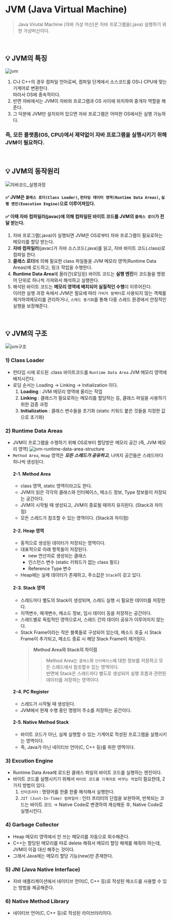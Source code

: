 # JVM (Java Virtual Machine)
> Java Virutal Machine (자바 가상 머신)은 자바 프로그램을(.java) 실행하기 위한 가상머신이다.
<br>

## 💡 JVM의 특징
![jvm](https://github.com/roovies/TIL/assets/119032680/5e2fa973-aa9c-4420-aefc-26cdad332fd7)
1. C나 C++의 경우 컴파일 언어로써, 컴파일 단계에서 소스코드를 OS나 CPU에 맞는 기계어로 변환한다. <br>
    따라서 OS에 종속적이다.
2. 반면 자바에서는 JVM이 자바와 프로그램과 OS 사이에 위치하여 중개자 역할을 해준다.
3. 그 덕분에 JVM만 설치되어 있으면 자바 프로그램은 어떠한 OS에서든 실행 가능하다.
### 즉, 모든 플랫폼(OS, CPU)에서 제약없이 자바 프로그램을 실행시키기 위해 JVM이 필요하다.

<br>

## 💡 JVM의 동작원리
![자바코드_실행과정](https://github.com/roovies/TIL/assets/119032680/8a18c153-1f1e-4291-825b-6241260575b8)
#### ✅ JVM은 ```클래스 로더(Class Loader)```, ```런타임 데이터 영역(Runtime Data Areas)```, ```실행 엔진(Execution Engine)```으로 이루어져있다.
#### ✅ 이때 자바 컴파일러(javac)에 의해 컴파일된 바이트 코드를 JVM의 ```클래스 로더```가 전달 받는다.
1. 자바 프로그램(.java)이 실행되면 JVM은 OS로부터 자바 프로그램이 필요로하는 메모리를 할당 받는다.
2. **자바 컴파일러**(javac)가 자바 소스코드(.java)를 읽고, 자바 바이트 코드(.class)로 컴파일 한다.
3. **클래스 로더**에 의해 필요한 class 파일들을 JVM 메모리 영역(Runtime Data Areas)에 로드하고, 링크 작업을 수행한다.
4. **Runtime Data Area**에 올라간(로딩된) 바이트 코드는 **실행 엔진**이 코드들을 명령어 단위로 하나씩 가져와서 해석하고 실행한다.
5. 해석된 바이트 코드는 **메모리 영역에 배치되어 실질적인 수행**이 이루어진다.
    <br> 이러한 실행 과정 속에서 JVM은 필요에 따라 ```가비지 컬렉터```로 사용되지 않는 객체를 제거하여메모리를 관리하거나, ```스레드 동기화```를 통해 다중 스레드 환경에서 안정적인 실행을 보장해준다.

<br>

## 💡 JVM의 구조
![jvm구조](https://github.com/roovies/TIL/assets/119032680/9823f55b-bfe2-4410-b7e4-7191571605d5)
### 1) Class Loader
* 런타임 시에 로드된 .class 바이트코드를 ```Runtime Data Area``` JVM 메모리 영역에 배치시킨다.
* 로딩 순서는 Loading → Linking → Initialization 이다.
  1. **Loading** : JVM 메모리 영역에 올리는 작업
  2. **Linking** : 클래스가 필요로하는 메모리를 할당하는 등, 클래스 파일을 사용하기 위한 검증 과정
  3. **Initialization** : 클래스 변수들을 초기화 (static 키워드 붙은 것들을 지정한 값으로 초기화)

### 2) Runtime Data Areas
* JVM이 프로그램을 수행하기 위해 OS로부터 할당받은 메모리 공간 (즉, JVM 메모리 영역)
![jvm-runtime-data-area-structure](https://github.com/roovies/TIL/assets/119032680/d6d949f2-2d84-4359-9201-681064741cc7)
* ```Method Area```, ```Heap``` 영역은 **_모든 스레드가 공유하고_**, 나머지 공간들은 스레드마다 하나씩 생성된다.
    #### 2-1. Method Area
  * class 영역, static 영역이라고도 한다.
  * JVM이 읽은 각각의 클래스와 인터페이스, 메소드 정보, Type 정보들이 저장되는 공간이다.
  * JVM이 시작될 때 생성되고, JVM이 종료될 때까지 유지된다. (Stack과 차이점)
  * 모든 스레드가 참조할 수 있는 영역이다. (Stack과 차이점)
  #### 2-2. Heap 영역
  * 동적으로 생성된 데이터가 저장되는 영역이다.
  * 대표적으로 아래 항목들이 저장된다.
    + new 연산자로 생성되는 클래스
    + 인스턴스 변수 (static 키워드가 없는 class 필드)
    + Reference Type 변수
  * Heap에는 실제 데이터가 존재하고, 주소값은 ```Stack```이 갖고 있다.
  #### 2-3. Stack 영역
  * 스레드마다 별도의 Stack이 생성되며, 스레드 실행 시 필요한 데이터를 저장한다.
  * 지역변수, 매개변수, 메소드 정보, 임시 데이터 등을 저장하는 공간이다.
  * 스레드별로 독립적인 영역으로서, 스레드 간의 데이터 공유가 이루어지지 않는다.
  * Stack Frame이라는 작은 블록들로 구성되어 있는데, 메소드 호출 시 Stack Frame이 추가되고, 메소드 종료 시 해당 Stack Frame이 제거된다.
    > **Method Area와 Stack의 차이점**
    > > Method Area는 ```클래스```와 ```인터페이스```에 대한 정보를 저장하고 모든 스레드에서 참조할수 있는 영역이다.
    > <br> 반면에 Stack은 스레드마다 별도로 생성되어 실행 흐름과 관련된 데이터를 저장하는 영역이다.
  #### 2-4. PC Register
  * 스레드가 시작될 때 생성된다.
  * JVM에서 현재 수행 중인 명령어 주소를 저장하는 공간이다.
  #### 2-5. Native Method Stack
  * 바이트 코드가 아닌, 실제 실행할 수 있는 기계어로 작성된 프로그램을 실행시키는 영역이다.
  * 즉, Java가 아닌 네이티브 언어(C, C++ 등)를 위한 영역이다.

### 3) Excution Engine
* Runtime Data Area에 로드된 클래스 파일의 바이트 코드를 실행하는 엔진이다.
* 바이트 코드를 실행시키기 위해서 ```바이트 코드를 기계어로 바꾸는 작업```이 필요한데, 2가지 방법이 있다.
  1. ```인터프리터``` : 명령어를 한줄 한줄 해석해서 실행한다.
  2. ```JIT (Just-In-Time) 컴파일러``` : 인터 프리터의 단점을 보완하여, 반복되는 코드는 바이트 코드 → Native Code로 변경하여 캐싱해둔 후, Native Code로 실행시킨다.

### 4) Garbage Collector
* Heap 메모리 영역에서 안 쓰는 메모리를 자동으로 회수해준다. 
* C++는 할당된 메모리를 따로 delete 해줘서 메모리 할당 해제를 해줘야 하는데, JVM이 이걸 대신 해주는 것이다.
* 그래서 Java에는 메모리 할당 기능(new)만 존재한다.
### 5) JNI (Java Native Interface)
* 자바 애플리케이션에서 네이티브 언어(C, C++ 등)로 작성된 메소드를 사용할 수 있는 방법을 제공해준다.
### 6) Native Method Library
* 네이티브 언어(C, C++ 등)로 작성된 라이브러리이다.